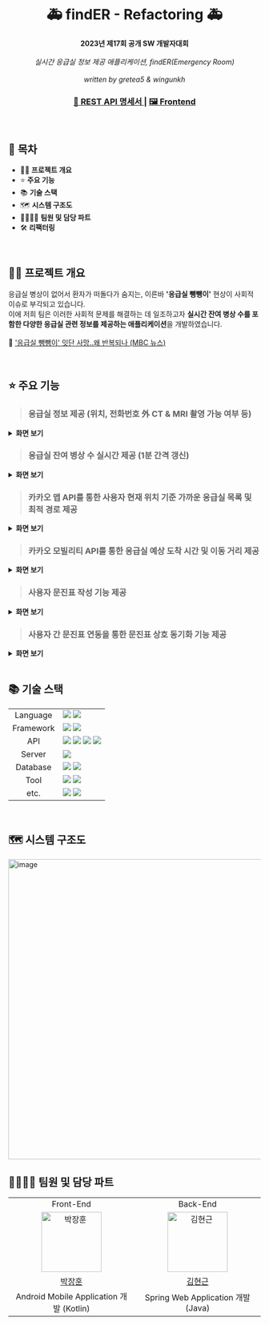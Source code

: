 <h1 align="center">🚑<strong> findER - Refactoring </strong>🚑</h1>

<div align="center">
  <strong>2023년 제17회 공개 SW 개발자대회</strong>
  <br><br>
  <em>실시간 응급실 정보 제공 애플리케이션, findER(Emergency Room)</em>
  <br><br>
  <em>written by gretea5 & wingunkh</em>
</div>

<div align="center">
  <h3>
    <a href="https://malalove.notion.site/API-2f5e86d852ca4f73b2e66c21b8a31e3d?pvs=4">
      📜 REST API 명세서
    </a>
    <span> | </span>
    <a href="https://github.com/gretea5/findER">
      🖼️ Frontend
    </a>
  </h3>
</div>

<br>

## 📑 목차
- ✍🏻 **프로젝트 개요**
- ⭐ **주요 기능**
- 📚 **기술 스택**
- 🗺️ **시스템 구조도**
- 👩‍👩‍👧‍👦 **팀원 및 담당 파트**
- 🛠️ **리팩터링**

<br>

## ✍🏻 프로젝트 개요
응급실 병상이 없어서 환자가 떠돌다가 숨지는, 이른바 **'응급실 뺑뺑이'** 현상이 사회적 이슈로 부각되고 있습니다.
<br>
이에 저희 팀은 이러한 사회적 문제를 해결하는 데 일조하고자 **실시간 잔여 병상 수를 포함한 다양한 응급실 관련 정보를 제공하는 애플리케이션**을 개발하였습니다.
<br>
<br>
📰 [<ins>'응급실 뺑뺑이' 잇단 사망‥왜 반복되나</ins> (MBC 뉴스)](https://imnews.imbc.com/replay/2023/nwtoday/article/6488902_36207.html)

<br>

## ⭐ 주요 기능
> ### 응급실 정보 제공 (위치, 전화번호 外 CT & MRI 촬영 가능 여부 등)
<details>
  <summary><b>화면 보기</b></summary>
  <br>
  <img 
    width="325"
    height="720"
    src="https://github-production-user-asset-6210df.s3.amazonaws.com/120379834/281963820-c3d78076-d0bc-49bb-8d50-1fdbe855fb8f.png">
  <br><br>
</details>

> ### 응급실 잔여 병상 수 실시간 제공 (1분 간격 갱신)
<details>
  <summary><b>화면 보기</b></summary>
  <br>
  <img 
    width="325" 
    height="720"
    src="https://github.com/gretea5/findER-frontend/assets/120379834/e685a776-cbbc-4e65-8f90-36dfc40df6bc">
  <br><br>
</details>

> ### 카카오 맵 API를 통한 사용자 현재 위치 기준 가까운 응급실 목록 및 최적 경로 제공
<details>
  <summary><b>화면 보기</b></summary>
  <br>
  <img 
    width="325" 
    height="720" 
    src="https://github.com/gretea5/findER-frontend/assets/120379834/633431e6-621b-4ddf-acb0-aa9e47d6e7a8">
  <br><br>
</details>


> ### 카카오 모빌리티 API를 통한 응급실 예상 도착 시간 및 이동 거리 제공
<details>
  <summary><b>화면 보기</b></summary>
  <br>
  <img 
    width="325" 
    height="720" 
    src="https://github.com/gretea5/findER-frontend/assets/120379834/6a974298-75fa-4514-a69e-029b8fe2fff8">
  <br><br>
</details>

> ### 사용자 문진표 작성 기능 제공
<details>
  <summary><b>화면 보기</b></summary>
  <br>
  <img 
    width="325" 
    height="720" 
    src="https://github.com/gretea5/findER-frontend/assets/120379834/c9653656-5634-42e9-91b7-99d5032d7f6e">
  <br><br>
</details>

> ### 사용자 간 문진표 연동을 통한 문진표 상호 동기화 기능 제공
<details>
  <summary><b>화면 보기</b></summary>
  <br>
  <img 
    width="325"
    height="720"
    src="https://github.com/gretea5/findER-frontend/assets/120379834/e76a8915-4b0a-4197-80ae-1c578dd3c059">
  <br><br>
</details>

<br>

## 📚 기술 스택
<div>
    <table>
        <tr>
            <td colspan="2" align="center">
                Language
            </td>
            <td colspan="4">
                <img src="https://img.shields.io/badge/Kotlin-7F52FF?style=for-the-badge&logo=kotlin&logoColor=white"> 
                <img src="https://img.shields.io/badge/java-007396?style=for-the-badge&logo=openjdk&logoColor=white">
            </td>
        </tr>
        <tr>
            <td colspan="2" align="center">
                Framework
            </td>
            <td colspan="4">
                <img src="https://img.shields.io/badge/Spring-6DB33F?style=for-the-badge&logo=spring&logoColor=white">
                <img src="https://img.shields.io/badge/Spring Boot-6DB33F?style=for-the-badge&logo=springboot&logoColor=white">
            </td>
        </tr>
        <tr>
            <td colspan="2" align="center">
                API
            </td>
            <td colspan="4">
                <img src="https://img.shields.io/badge/DATA.go.kr-00529B?style=for-the-badge&logo=D&logoColor=white"> 
                <img src="https://img.shields.io/badge/Kakao Map-FFCD00?style=for-the-badge&logo=kakao&logoColor=black"> 
                <img src="https://img.shields.io/badge/Kakao Mobility-FFCD00?style=for-the-badge&logo=kakao&logoColor=black">
                <img src="https://img.shields.io/badge/Kakao Local-FFCD00?style=for-the-badge&logo=kakao&logoColor=black"> 
            </td>
        </tr>
        <tr>
            <td colspan="2" align="center">
                Server
            </td>
            <td colspan="4">
                <img src="https://img.shields.io/badge/amazon ec2-FF9900?style=for-the-badge&logo=amazonec2&logoColor=white"> 
            </td>
        </tr>
        <tr>
            <td colspan="2" align="center">
                Database
            </td>
            <td colspan="4">
                <img src="https://img.shields.io/badge/docker-2496ED?style=for-the-badge&logo=docker&logoColor=white">
                <img src="https://img.shields.io/badge/oracle-F80000?style=for-the-badge&logo=oracle&logoColor=white">
            </td>
        </tr>
        <tr>
            <td colspan="2" align="center">
                Tool
            </td>
            <td colspan="4">
                <img src="https://img.shields.io/badge/Android Studio-3DDC84?style=for-the-badge&logo=androidstudio&logoColor=white">
                <img src="https://img.shields.io/badge/IntelliJ IDEA-000000?style=for-the-badge&logo=intellijidea&logoColor=white">
            </td>
        </tr>
        <tr>
            <td colspan="2" align="center">
                etc.
            </td>
            <td colspan="4">
                <img src="https://img.shields.io/badge/postman-FF6C37?style=for-the-badge&logo=postman&logoColor=white">
                <img src="https://img.shields.io/badge/Notion-000000?style=for-the-badge&logo=notion&logoColor=white">
            </td>
        </tr>
    </table>
</div>

<br>

## 🗺️ 시스템 구조도

<img width="600" alt="image" src="https://github.com/wingunkh/tmp/assets/58140360/78e17e49-3ae2-46d3-bf9d-1396d6741f09">

<br>

## 👩‍👩‍👧‍👦 팀원 및 담당 파트

<table>
  <tr>
    <td align="center">Front-End</td>
    <td align="center">Back-End</td>
  </tr>
  
  <tr>
    <td align="center">
        <img src="https://avatars.githubusercontent.com/u/120379834?v=4" width="120px;" alt="박장훈"/>
    </td>
    <td align="center">
        <img src="https://avatars.githubusercontent.com/u/58140360?v=4" width="120px" alt="김현근"/>
    </td>
  </tr>

  <tr>
    <td align="center">
      <a href="https://github.com/gretea5">박장훈</a>
    </td>
    <td align="center">
      <a href="https://github.com/wingunkh">김현근</a>
    </td>
  </tr>

  <tr>
    <td align="center" width="50%">Android Mobile Application 개발 (Kotlin)</td>
    <td align="center" width="50%">Spring Web Application 개발 (Java)</td>
  </tr>
</table>

<br>

<!-- ## 🛠️ 리팩터링
blank
-->
